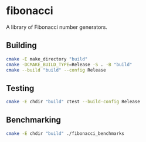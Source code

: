 # fibonacci

A library of Fibonacci number generators.

## Building

```bash
cmake -E make_directory "build"
cmake -DCMAKE_BUILD_TYPE=Release -S . -B "build"
cmake --build "build" --config Release
```

## Testing

```bash
cmake -E chdir "build" ctest --build-config Release
```

## Benchmarking

```bash
cmake -E chdir "build" ./fibonacci_benchmarks
```
